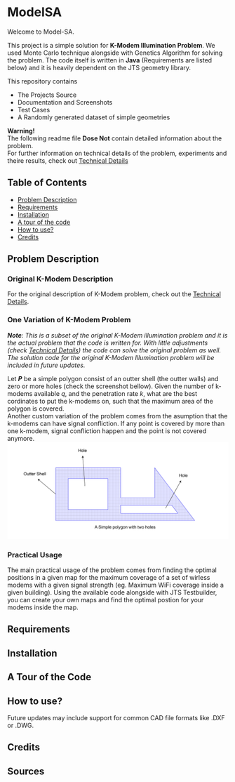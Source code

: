 # ModelSA

Welcome to Model-SA.   

This project is a simple solution for **K-Modem Illumination Problem**.
We used Monte Carlo technique alongside with Genetics Algorithm for solving the problem.
The code itself is written in __Java__ (Requirements are listed below) and it is heavily dependent on the JTS geometry library.   

This repository contains   
- The Projects Source   
- Documentation and Screenshots   
- Test Cases   
- A Randomly generated dataset of simple geometries   

**Warning!**   
The following readme file **Dose Not** contain detailed information about the problem.   
For further information on technical details of the problem, experiments and theire results, check out [Technical Details](TechincalDetails.md)

## Table of Contents
* [Problem Description](#problem-description)
* [Requirements](#requirements)
* [Installation](#installation) 
* [A tour of the code](#a_tour_of_the_code) 
* [How to use?](#how_to_use?)
* [Credits](#credits)  

## Problem Description
### Original K-Modem Description
For the original description of K-Modem problem, check out the [Technical Details](TechincalDetails.md/#problem_description).

### One Variation of K-Modem Problem
_**Note**: This is a subset of the original K-Modem illumination problem and it is the actual problem that the code is written for. With little adjustments (check [Technical Details](TechincalDetails.md/#problem_description)) the code can solve the original problem as well. The solution code for the original K-Modem Illumination problem will be included in future updates._  
  

Let **_P_** be a simple polygon consist of an outter shell (the outter walls) and zero or more holes (check the screenshot bellow). Given the number of k-modems available _q_, and the penetration rate _k_, what are the best cordinates to put the k-modems on, such that the maximum area of the polygon is covered.   
Another custom variation of the problem comes from the asumption that the k-modems can have signal confliction. If any point is covered by more than one k-modem, signal confliction happen and the point is not covered anymore.
![sc1](/docs/screenshots/sc1.jpg)

### Practical Usage
The main practical usage of the problem comes from finding the optimal positions in a given map for the maximum coverage of a set of wirless modems with a given signal strength (eg. Maximum WiFi coverage inside a given building).
Using the available code alongside with JTS Testbuilder, you can create your own maps and find the optimal postion for your modems inside the map.


## Requirements

## Installation

## A Tour of the Code

## How to use?
Future updates may include support for common CAD file formats like .DXF or .DWG.
## Credits

## Sources